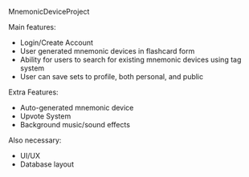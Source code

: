 MnemonicDeviceProject

Main features:    
  * Login/Create Account 
  * User generated mnemonic devices in flashcard form  
  * Ability for users to search for existing mnemonic devices using tag system  
  * User can save sets to profile, both personal, and public  

Extra Features:   
  * Auto-generated mnemonic device  
  * Upvote System  
  * Background music/sound effects  

Also necessary:  
  * UI/UX
  * Database layout
